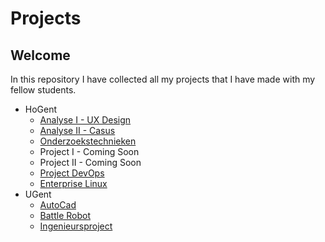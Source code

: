 # Projects

## Welcome

In this repository  I have collected all my projects that I have made with my fellow students. 

* HoGent
  * [Analyse I - UX Design](HoGent/Analyse_I_UX_Design/)
  * [Analyse II - Casus](HoGent/Analyse_II_Casus/)
  * [Onderzoekstechnieken](HoGent/Onderzoekstechnieken/)
  * Project I - Coming Soon
  * Project II - Coming Soon
  * [Project DevOps](https://github.com/maximeeckhout/DevOpsProject)
  * [Enterprise Linux](https://github.com/maximeeckhout/EnterpriseLinux)
* UGent
  * [AutoCad](UGent/AutoCad/)
  * [Battle Robot](UGent/Battle_Robot/)
  * [Ingenieursproject](UGent/Ingenieursproject/)
